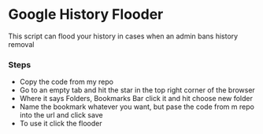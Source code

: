 # Google History Flooder

This script can flood your history in cases when an admin bans history removal

### Steps

- Copy the code from my repo
- Go to an empty tab and hit the star in the top right corner of the browser
- Where it says Folders, Bookmarks Bar click it and hit choose new folder
- Name the bookmark whatever you want, but pase the code from m repo into the url and click save
- To use it click the flooder
